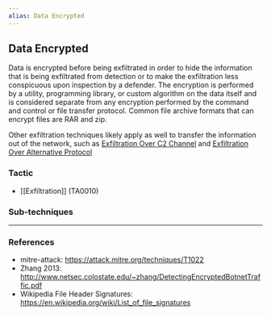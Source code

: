 ```yaml
---
alias: Data Encrypted
---
```


## Data Encrypted

Data is encrypted before being exfiltrated in order to hide the information that is being exfiltrated from detection or to make the exfiltration less conspicuous upon inspection by a defender. The encryption is performed by a utility, programming library, or custom algorithm on the data itself and is considered separate from any encryption performed by the command and control or file transfer protocol. Common file archive formats that can encrypt files are RAR and zip.

Other exfiltration techniques likely apply as well to transfer the information out of the network, such as [Exfiltration Over C2 Channel](https://attack.mitre.org/techniques/T1041) and [Exfiltration Over Alternative Protocol](https://attack.mitre.org/techniques/T1048)


### Tactic

- [[Exfiltration]] (TA0010)

### Sub-techniques


---
### References

- mitre-attack: https://attack.mitre.org/techniques/T1022
- Zhang 2013: http://www.netsec.colostate.edu/~zhang/DetectingEncryptedBotnetTraffic.pdf
- Wikipedia File Header Signatures: https://en.wikipedia.org/wiki/List_of_file_signatures
